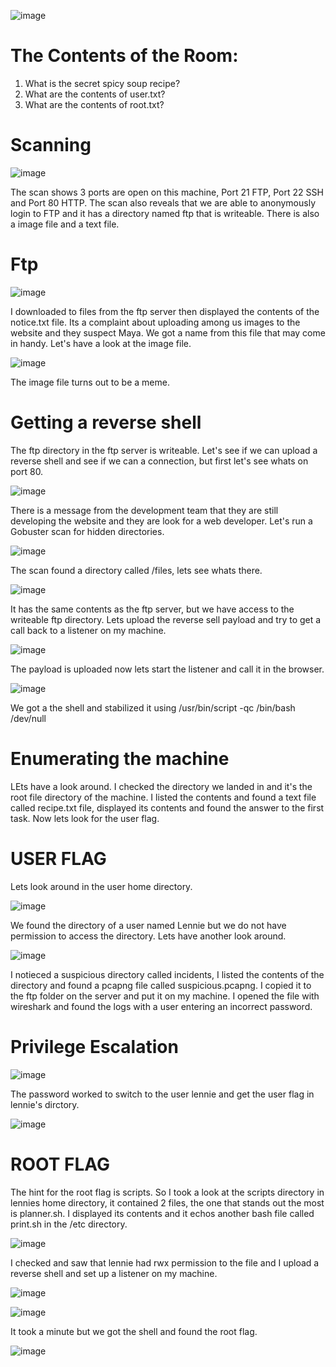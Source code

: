 ![image](https://github.com/seanknght/CTF-Write-ups/assets/149443469/aa8efd83-8a6e-4266-a099-21357f0654fb)

# The Contents of the Room:

1. What is the secret spicy soup recipe?
2. What are the contents of user.txt?
3. What are the contents of root.txt?

# Scanning

![image](https://github.com/seanknght/CTF-Write-ups/assets/149443469/df99ef07-4598-4a28-8f0e-743655afa7cc)

The scan shows 3 ports are open on this machine, Port 21 FTP, Port 22 SSH and Port 80 HTTP. The scan also reveals that we are able to anonymously login to FTP and it has a directory named ftp that is writeable. There is also a image file and a text file.

# Ftp

![image](https://github.com/seanknght/CTF-Write-ups/assets/149443469/38a043a1-fca7-438a-83e2-fa6acba7a7f4)

I downloaded to files from the ftp server then displayed the contents of the notice.txt file. Its a complaint about uploading among us images to the website and they suspect Maya. We got a name from this file that may come in handy. Let's have a look at the image file.

![image](https://github.com/seanknght/CTF-Write-ups/assets/149443469/66a148d1-cb70-4569-9772-03b671a0b890)

The image file turns out to be a meme.

# Getting a reverse shell

The ftp directory in the ftp server is writeable. Let's see if we can upload a reverse shell and see if we can a connection, but first let's see whats on port 80.

![image](https://github.com/seanknght/CTF-Write-ups/assets/149443469/ba2962e8-52ab-4246-97fa-b373c0de87bb)

There is a message from the development team that they are still developing the website and they are look for a web developer. Let's run a Gobuster scan for hidden directories.

![image](https://github.com/seanknght/CTF-Write-ups/assets/149443469/91a85465-2c2b-47d5-a3a3-30986f63fea3)

The scan found a directory called /files, lets see whats there.

![image](https://github.com/seanknght/CTF-Write-ups/assets/149443469/8af77b57-b976-47c6-8803-e58ef56fd35a)

It has the same contents as the ftp server, but we have access to the writeable ftp directory. Lets upload the reverse sell payload and try to get a call back to a listener on my machine.

![image](https://github.com/seanknght/CTF-Write-ups/assets/149443469/5942cd22-11cc-4674-8613-0e514808eaba)

The payload is uploaded now lets start the listener and call it in the browser.

![image](https://github.com/seanknght/CTF-Write-ups/assets/149443469/142ceaff-4b33-41d2-86c4-30743374238c)

We got a the shell and stabilized it using /usr/bin/script -qc /bin/bash /dev/null

# Enumerating the machine

LEts have a look around. I checked the directory we landed in and it's the root file directory of the machine. I listed the contents and found a text file called recipe.txt file, displayed its contents and found the answer to the first task. Now lets look for the user flag.

# USER FLAG

Lets look around in the user home directory.

![image](https://github.com/seanknght/CTF-Write-ups/assets/149443469/2a40433e-cb19-42ec-aa53-9450562ed4a2)

We found the directory of a user named Lennie but we do not have permission to access the directory. Lets have another look around.

![image](https://github.com/seanknght/CTF-Write-ups/assets/149443469/a65ff53b-e8c8-4249-b0f1-a3ae8144f30a)

I notieced a suspicious directory called incidents, I listed the contents of the directory and found a pcapng file called suspicious.pcapng. I copied it to the ftp folder on the server and put it on my machine. I opened the file with wireshark and found the logs with a user entering an incorrect password.

# Privilege Escalation

![image](https://github.com/seanknght/CTF-Write-ups/assets/149443469/a6bde3df-c1a7-4631-8901-a7c1d21fae76)

The password worked to switch to the user lennie and get the user flag in lennie's dirctory.

![image](https://github.com/seanknght/CTF-Write-ups/assets/149443469/61606ba1-5b9e-4545-89fa-10686f5b2a97)

# ROOT FLAG

The hint for the root flag is scripts. So I took a look at the scripts directory in lennies home directory, it contained 2 files, the one that stands out the most is planner.sh. I displayed its contents and it echos another bash file called print.sh in the /etc directory. 

![image](https://github.com/seanknght/CTF-Write-ups/assets/149443469/4409b1c9-aca7-4ca5-b157-d660108e0470)

I checked and saw that lennie had rwx permission to the file and I upload a reverse shell and set up a listener on my machine.

![image](https://github.com/seanknght/CTF-Write-ups/assets/149443469/03b633b9-9ae6-43f0-8506-f8c6af12d7fc)

![image](https://github.com/seanknght/CTF-Write-ups/assets/149443469/b5f37fed-c439-4277-a04d-672871d3319a)

It took a minute but we got the shell and found the root flag.

![image](https://github.com/seanknght/CTF-Write-ups/assets/149443469/66eb8783-2274-4ac2-8fa4-ab384eeea102)
















